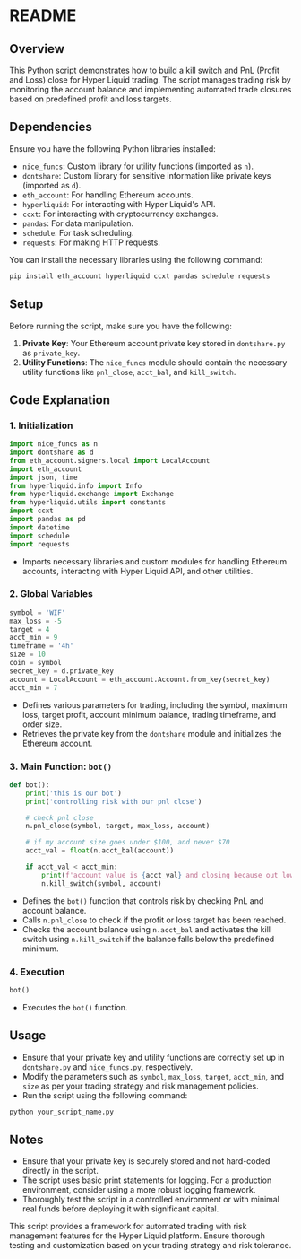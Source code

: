 # README

## Overview

This Python script demonstrates how to build a kill switch and PnL (Profit and Loss) close for Hyper Liquid trading. The script manages trading risk by monitoring the account balance and implementing automated trade closures based on predefined profit and loss targets.

## Dependencies

Ensure you have the following Python libraries installed:

- `nice_funcs`: Custom library for utility functions (imported as `n`).
- `dontshare`: Custom library for sensitive information like private keys (imported as `d`).
- `eth_account`: For handling Ethereum accounts.
- `hyperliquid`: For interacting with Hyper Liquid's API.
- `ccxt`: For interacting with cryptocurrency exchanges.
- `pandas`: For data manipulation.
- `schedule`: For task scheduling.
- `requests`: For making HTTP requests.

You can install the necessary libraries using the following command:
```bash
pip install eth_account hyperliquid ccxt pandas schedule requests
```

## Setup

Before running the script, make sure you have the following:

1. **Private Key**: Your Ethereum account private key stored in `dontshare.py` as `private_key`.
2. **Utility Functions**: The `nice_funcs` module should contain the necessary utility functions like `pnl_close`, `acct_bal`, and `kill_switch`.

## Code Explanation

### 1. Initialization

```python
import nice_funcs as n 
import dontshare as d 
from eth_account.signers.local import LocalAccount 
import eth_account 
import json, time 
from hyperliquid.info import Info 
from hyperliquid.exchange import Exchange 
from hyperliquid.utils import constants 
import ccxt 
import pandas as pd 
import datetime 
import schedule 
import requests 
```
- Imports necessary libraries and custom modules for handling Ethereum accounts, interacting with Hyper Liquid API, and other utilities.

### 2. Global Variables

```python
symbol = 'WIF'
max_loss = -5
target = 4 
acct_min = 9 
timeframe = '4h'
size = 10 
coin = symbol 
secret_key = d.private_key
account = LocalAccount = eth_account.Account.from_key(secret_key)
acct_min = 7 
```
- Defines various parameters for trading, including the symbol, maximum loss, target profit, account minimum balance, trading timeframe, and order size.
- Retrieves the private key from the `dontshare` module and initializes the Ethereum account.

### 3. Main Function: `bot()`

```python
def bot():
    print('this is our bot')
    print('controlling risk with our pnl close')

    # check pnl close
    n.pnl_close(symbol, target, max_loss, account)

    # if my account size goes under $100, and never $70
    acct_val = float(n.acct_bal(account))

    if acct_val < acct_min:
        print(f'account value is {acct_val} and closing because out low is {acct_min}')
        n.kill_switch(symbol, account)
```
- Defines the `bot()` function that controls risk by checking PnL and account balance.
- Calls `n.pnl_close` to check if the profit or loss target has been reached.
- Checks the account balance using `n.acct_bal` and activates the kill switch using `n.kill_switch` if the balance falls below the predefined minimum.

### 4. Execution

```python
bot()
```
- Executes the `bot()` function.

## Usage

- Ensure that your private key and utility functions are correctly set up in `dontshare.py` and `nice_funcs.py`, respectively.
- Modify the parameters such as `symbol`, `max_loss`, `target`, `acct_min`, and `size` as per your trading strategy and risk management policies.
- Run the script using the following command:
```bash
python your_script_name.py
```

## Notes

- Ensure that your private key is securely stored and not hard-coded directly in the script.
- The script uses basic print statements for logging. For a production environment, consider using a more robust logging framework.
- Thoroughly test the script in a controlled environment or with minimal real funds before deploying it with significant capital.

This script provides a framework for automated trading with risk management features for the Hyper Liquid platform. Ensure thorough testing and customization based on your trading strategy and risk tolerance.